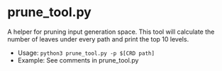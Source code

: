 # prune_tool.py
A helper for pruning input generation space. This tool will calculate the number of leaves under every path and print the top 10 levels.
* Usage: `python3 prune_tool.py -p $[CRD path]`
* Example: See comments in prune_tool.py 